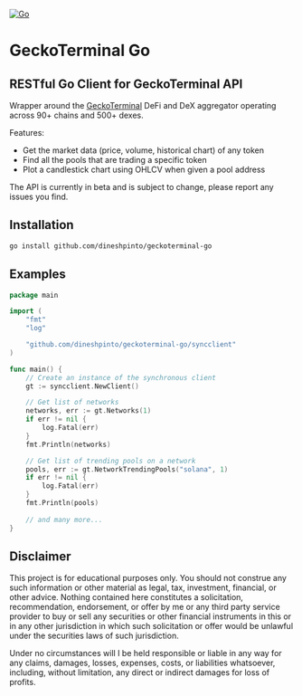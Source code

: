 [![Go](https://github.com/dineshpinto/geckoterminal-go/actions/workflows/go.yml/badge.svg)](https://github.com/dineshpinto/geckoterminal-go/actions/workflows/go.yml)

# GeckoTerminal Go

## RESTful Go Client for GeckoTerminal API

Wrapper around the [GeckoTerminal](https://www.geckoterminal.com) DeFi and DeX
aggregator operating across 90+ chains and 500+ dexes.

Features:

- Get the market data (price, volume, historical chart) of any token
- Find all the pools that are trading a specific token
- Plot a candlestick chart using OHLCV when given a pool address

The API is currently in beta and is subject to change, please report any issues you
find.

## Installation

```bash
go install github.com/dineshpinto/geckoterminal-go
```

## Examples

```go
package main

import (
	"fmt"
	"log"

	"github.com/dineshpinto/geckoterminal-go/syncclient"
)

func main() {
	// Create an instance of the synchronous client
	gt := syncclient.NewClient()

	// Get list of networks
	networks, err := gt.Networks(1)
	if err != nil {
		log.Fatal(err)
	}
	fmt.Println(networks)

	// Get list of trending pools on a network
	pools, err := gt.NetworkTrendingPools("solana", 1)
	if err != nil {
		log.Fatal(err)
	}
	fmt.Println(pools)
	
	// and many more...
}
```

## Disclaimer

This project is for educational purposes only. You should not construe any such
information or other material as legal, tax, investment, financial, or other advice.
Nothing contained here constitutes a solicitation, recommendation, endorsement, or
offer by me or any third party service provider to buy or sell any securities or other
financial instruments in this or in any other jurisdiction in which such solicitation or
offer would be unlawful under the securities laws of such jurisdiction.

Under no circumstances will I be held responsible or liable in any way for any claims,
damages, losses, expenses, costs, or liabilities whatsoever, including, without
limitation, any direct or indirect damages for loss of profits.